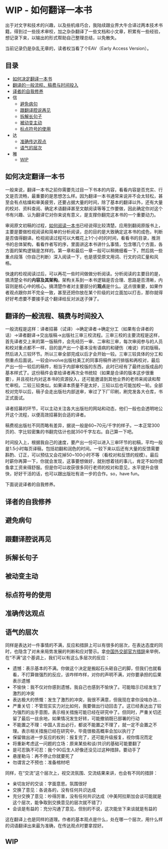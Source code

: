 # WIP - 如何翻译一本书

出于对文字和技术的兴趣，以及些机缘巧合，我陆续跟业界大牛合译过两本技术书籍，得到过一些技术审校，加之杂杂翻译了一些文档和小文章，积累有一些经验，想记录下来，以输出的形式帮助自己整理总结，以免散失。

当前记录仍是杂乱无章的，读者权当看了个EAV（Early Access Version）。

## 目录

* [如何决定翻译一本书](#如何决定翻译一本书)
* [翻译的一般流程、稿费与时间投入](#翻译的一般流程、稿费与时间投入)
* [译者的自我修养](#译者的自我修养)
* 信
  * [避免病句](#避免病句)
  * [跟翻译腔说再见](#跟翻译腔说再见)
  * [拆解长句子](#拆解长句子)
  * [被动变主动](#被动变主动)
  * [标点符号的使用](#标点符号的使用)
* 达
  * [准确传达观点](#准确传达观点)
  * [语气的层次](#语气的层次)
* 雅
  * [WIP](#WIP)

## 如何决定翻译一本书

一般来说，翻译一本书之前你需要先过目一下书本的内容，看看内容是否充实、行文是否流畅，最重要的是思想怎么样。因为翻译一本书通常来说并不会太轻松，甚至会有点枯燥和审美疲劳，还要占据大量的时间，除了基本的翻译以外，还有大量的校对、资料查阅、确定术语翻译甚至文献阅读等等工作要做，因此确定你对这个书有兴趣、认为翻译它对你来说有意义，是支撑你翻完这本书的一个重要动力。

审阅原文初稿的过程，[如何阅读一本书]()已经说得比较清楚。应用到翻阅原版书上，主要是要做检视阅读和简单的分析阅读，总的目的是大致确定这本书的成色，判断是否值得翻译。检视阅读过程可以大概花上1个小时的时间，看看书的目录，推测书的总体架构，看看作者写的序，里面讲这本书讲什么事情，包含哪几个方面，各方面的架构逻辑是怎样的。第一章和最后一章一般可以稍微细看一下，然后挑一些重点段落（你自己判断）深入阅读一下，也是感受原文用词、行文的词汇量和风格。

快速的检视阅读过后，可以再花一些时间做做分析阅读。分析阅读的主要目的是，搞清楚全书的**内容及其架构**。架构关系到一本书逻辑是否合理、思路是否清晰，内容则是核心中的核心。搞清楚作者对主要部分的**观点**是什么。这点很重要，如果作者观点跟你并不完全一致，甚至还把你放在某个阶级的对立面加以打击，那你就得好好考虑要不要接手这个翻译给反对派送子弹了。

## 翻译的一般流程、稿费与时间投入

一般流程是这样：译者招募（试译）->确定译者->确定分工（如果有合译者的话）->译者翻译->交出版稿->出版社三审三校流程。三审三校的主要流程是这样，首先译者交上来的第一版稿件，会先经历一审、二审和三审，每次审阅参与的人员和校对重点都不一样，目的是产出一个基本没有语病的和硬伤（难说）的初版稿，然后进入三较环节。所以三审全部完成以后才会开始一较。三审三较具体的分工和侧重点后面说。一较会involve出版社美工的同事将稿件进行排版和再校对，最后产出一份一较后的稿件，相当于内部审校版的东西，此时已经有了最终出版成品的基本样式了。这份稿件会拿给译者再次全书统较（如果是合译的版本这步很重要），并且视社内对这本书的资源投入，还可能邀请到其他业界的老师来阅读和帮忙审校。二较三较类似。如果译本质量不是太好，三较以后也可能加校一轮。全部校对完毕以后，稿子会走出版社内部送审，审过了下厂印刷，刷完发各大仓库，书正式面试。

译者招募的环节，可以主动关注各大出版社的网站和动态，他们一般也会透明地公开这个流程，以便高效招募到合适的译者。

稿费视出版社不同而略有差异，据说一般是60~70元/千字的样子。一本正常300页的、字比较密集的书翻完估计也就350千字左右。自己算一下吧。

时间投入上，根据我自己的速度，要产出一份可以进入三审环节的初稿，平均一般是1.5小时每页译稿，包括初翻和润色的时间。一较下来以后还有大量的反馈需要斟酌、订正，可以预估又会花掉50~100小时不等（看校对和反馈的规模）。最后时薪你再算一下，你就会发现，这事要想做好，就别想着钱的事儿，肯定不如你摸鱼拿工资来得舒服。但是你可以收获很多同行老师的校对和意见，水平提升会很快，好好干活的话，也可以跟出版社有进一步的合作。so，have fun。

下面说说译者的自我修养。

## 译者的自我修养

## 避免病句

## 跟翻译腔说再见

## 拆解长句子

## 被动变主动

## 标点符号的使用

## 准确传达观点

## 语气的层次

同样是表达对一件事情的不满，反应和措辞上可以有很多的层次，在表达态度的同时，也隐含了对未来局势发展的判断和应对警示。拿[中国外交部官方措辞](https://tieba.baidu.com/p/5099137587)来举例，在“不满”这个基调上，我们可以有这么多层次的反应：

* 遗憾：表示基本的不满。你做这个决定是搬起石头砸自己的脚，但我们也就看看，不打算做强烈的反应，该咋样咋样，对你的声明不满，对你要承担的后果表示遗憾
* 不愉快：我不仅对你感到遗憾，我自己也感到不愉快了。可能暗示已经发生了激烈的冲突
* 表达极大的愤慨：发生了激烈的冲突，我很不满意，但我现在拿你没啥办法…
* 严重关切：不管现实实力对比如何，我要做出行动回击了。这已经表达出了较为强烈的出手意图，表示相关措施可能已经在研究中了。但同时，严重关切还留了最后一丝余地，如果情况发生好转，可能撤销既已部署的行动
* 不能置之不理：中国人言出必行，都说不能置之不理了，就一定不会置之不理。表示相关措施已经在研究中，毕竟很极高概率会加以执行了
* 保留做出进一步反应的权利：报复完了，还可能升级报复，视你情况而定
* 将重新考虑这一问题的立场：原来某些和谈/共识的基础可能要翻了
* 是可忍孰不可忍：我个90后生人好像还没见过这种措辞。要动手了
* 悬崖勒马：再不停止你就要死了
* 勿谓言之不预也：准备棺材吧

同样，在“交流”这个层次上，视交流氛围、交流结果来讲，也会有不同的措辞：

* 亲切友好的交谈：字面意思。氛围很好
* 交换了意见：各说各的，没有任何共识达成
* 充分交换了意见：吵得厉害，没有任何共识达成（中美阿拉斯加会谈可能就是这个层次，能争取到交换意见的层次就不错了）
* 会谈是有益的：充分沟通了意见，但别的不说，这次能坐下来谈就是有益的

这在翻译上也是同样的道理。作者的基本观点是什么，处在哪一个层次，用什么样的词语翻译出来最为准确，在传达观点时要拿捏好。

## WIP
